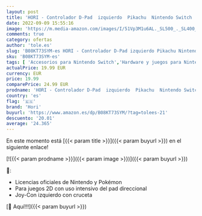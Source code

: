 ```yaml
---
layout: post
title: 'HORI - Controlador D-Pad  izquierdo  Pikachu  Nintendo Switch '
date: 2022-09-09 15:55:16
image: 'https://m.media-amazon.com/images/I/51Vp3M1u6AL._SL500_._SL400_.jpg'
comments: true
category: ofertas
author: 'tole.es'
slug: 'B08KT73SYM-es HORI - Controlador D-Pad izquierdo Pikachu Nintendo Switch'
sku: 'B08KT73SYM-es'
tags: [ 'Accesorios para Nintendo Switch','Hardware y juegos para Nintendo Switch','Mandos para Nintendo Switch','Videojuegos','hori','nintendo','🇪🇸', ]
actualPrice: 19.99 EUR
currency: EUR
price: 19.99
comparePrice: 24.99 EUR
prodname: 'HORI - Controlador D-Pad  izquierdo  Pikachu  Nintendo Switch '
country: 'es'
flag: '🇪🇸'
brand: 'Hori'
buyurl: 'https://www.amazon.es/dp/B08KT73SYM/?tag=tolees-21'
descuento: '20.01'
average: '24.365'
---
```


En este momento está [{{< param title >}}]({{< param buyurl >}}) en el siguiente enlace!

[![{{< param prodname >}}]({{< param image >}})]({{< param buyurl >}})

🔎:

- Licencias oficiales de Nintendo y Pokémon
- Para juegos 2D con uso intensivo del pad direccional
- Joy-Con izquierdo con cruceta

[🛒 Aquí!!!]({{< param buyurl >}})
